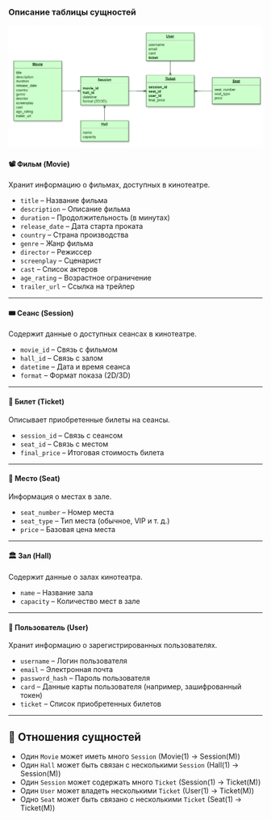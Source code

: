 ### Описание таблицы сущностей  

![Схема сущностей](https://github.com/Gidcher/cinema/blob/entity/scheme.png)

#### 📽️ **Фильм** (Movie) 
Хранит информацию о фильмах, доступных в кинотеатре.  
- `title` – Название фильма  
- `description` – Описание фильма  
- `duration` – Продолжительность (в минутах)  
- `release_date` – Дата старта проката  
- `country` – Страна производства  
- `genre` – Жанр фильма  
- `director` – Режиссер  
- `screenplay` – Сценарист  
- `cast` – Список актеров  
- `age_rating` – Возрастное ограничение  
- `trailer_url` – Ссылка на трейлер  

---  

#### 🎟️ **Сеанс** (Session) 
Содержит данные о доступных сеансах в кинотеатре.  
- `movie_id` – Связь с фильмом  
- `hall_id` – Связь с залом  
- `datetime` – Дата и время сеанса  
- `format` – Формат показа (2D/3D)  

---  

#### 🎫 **Билет** (Ticket)
Описывает приобретенные билеты на сеансы.  
- `session_id` – Связь с сеансом  
- `seat_id` – Связь с местом  
- `final_price` – Итоговая стоимость билета  

---  

#### 💺 **Место** (Seat)
Информация о местах в зале.  
- `seat_number` – Номер места  
- `seat_type` – Тип места (обычное, VIP и т. д.)  
- `price` – Базовая цена места  

---  

#### 🏛️ **Зал** (Hall)
Содержит данные о залах кинотеатра.  
- `name` – Название зала  
- `capacity` – Количество мест в зале  

---  

#### 👤 **Пользователь** (User)
Хранит информацию о зарегистрированных пользователях.  
- `username` – Логин пользователя  
- `email` – Электронная почта  
- `password_hash` – Пароль пользователя
- `card` – Данные карты пользователя (например, зашифрованный токен)  
- `ticket` – Список приобретенных билетов  

---  

## 🔗 Отношения сущностей

- Один `Movie` может иметь много `Session` (Movie(1) -> Session(M))
- Один `Hall` может быть связан с несколькими `Session` (Hall(1) -> Session(M))
- Один `Session` может содержать много `Ticket` (Session(1) -> Ticket(M))
- Один `User` может владеть несколькими `Ticket` (User(1) -> Ticket(M))
- Одно `Seat` может быть связано с несколькими `Ticket` (Seat(1) -> Ticket(M))


